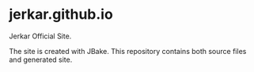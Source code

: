 # jerkar.github.io

Jerkar Official Site.

The site is created with JBake.
This repository contains both source files and generated site.
